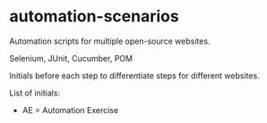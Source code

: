 # automation-scenarios
Automation scripts for multiple open-source websites. 

Selenium, JUnit, Cucumber, POM

Initials before each step to differentiate steps for different websites.

List of initials:
- AE = Automation Exercise